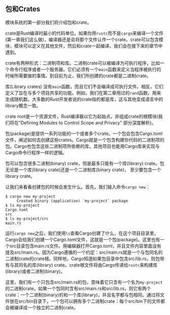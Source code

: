 ## 包和Crates

模块系统的第一部分我们将介绍包和crate。

crate是Rust编译时最小的代码单位。如果你用`rustc`而不是`cargo`来编译一个文件(第一章我们这么做)，编译器还是会将那个文件认作一个crate。crate可以包含模块，模块可以定义在其他文件，然后和crate一起编译，我们会在接下来的章节中遇到。

crate有两种形式：二进制项和库。二进制crate可以被编译为可执行程序，比如一个命令行程序或者一个服务器。它们必须有一个`main`函数来定义当程序被执行的时候所需要做的事情。到目前为止，我们所创建的crate都是二进制crate。

库(Library crates) 没有`main`函数，而且它们不会编译成可执行文件。相反，它们定义了旨在与多个项目共享的功能。例如，我们在第二章用过的`rand`函数，用来生成随机数。大多数的Rust开发者说的crate指的都是库，这与其他变成语言中的library概念一致。

crate root是一个资源文件，Rust编译器以它为起始点，并组成crate的根模块(我们将在"Defining Modules to Control Scope and Privacy" 部分深度解析)。

包(package)是提供一系列功能的一个或者多个crate。一个包会包含Cargo.toml文件，阐述如何去创建这些crates。Cargo就是一个包含构建你代码的二进制项的包。Cargo也包含这些二进制项所依赖的库。其他项目也能用Cargo库来实现与Cargo命令行程序一样的逻辑。

包可以包含很多二进制(binary) crate，但是最多只能有一个库(library) crate。包无论是一个库(library crate)还是一个二进制库(binary crate)， 至少要包含一个library crate。

让我们来看看创建包的时候会发生什么。首先，我们输入命令`cargo new`：

```shell
$ cargo new my-project
     Created binary (application) `my-project` package
$ ls my-project
Cargo.toml
src
$ ls my-project/src
main.rs
```

运行`cargo new`之后，我们使用`ls`查看Cargo创建了什么，在这个项目目录里，Cargo会给我们创建一个Cargo.toml文件，这就是一个包(package)。这里也有一个src目录包含main.rs文件。用编辑器打开Cargo.toml，并且文件内容里面没有提及src/main.rs。因为Cargo遵循的一个约定：src/main.rs就是一个与包同名的二进制crate的crate根。同样地，Cargo知道如果包目录中包含src/lib.rs，则包带有与其同名的库(library) crate。crate根文件将由Cargo传递给`rustc`来构建库(library)或者二进制(binary)。

这里，我们有一个只包含src/main.rs的包，意味着它只含有一个名为`my-project`的二进制crate。如果一个包同时含有src/main.rs和src/lib.rs，则它有两个crate：一个二进制(binary)的和一个库(library)，并且名字都与包相同。通过将文件放在src/bin目录下，一个包可以拥有多个二进制crate：每个src/bin下的文件都会被编译成一个独立的二进制crate。
